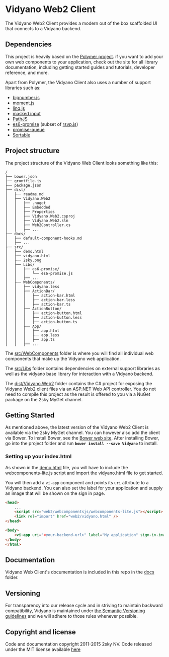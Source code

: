# Vidyano Web2 Client

The Vidyano Web2 Client provides a modern out of the box scaffolded UI that connects to a Vidyano backend.

## Dependencies

This project is heavily based on the [Polymer project](https://www.polymer-project.org/). if you want to add your own web components to your application, check out the site for all library documentation, including getting started guides and tutorials, developer reference, and more.

Apart from Polymer, the Vidyano Client also uses a number of support libraries such as:

* [bignumber.js](https://github.com/MikeMcl/bignumber.js/)
* [moment.js](http://momentjs.com/)
* [linq.js](http://linqjs.codeplex.com/)
* [masked input](http://digitalbush.com/projects/masked-input-plugin/)
* [PathJS](https://github.com/mtrpcic/pathjs)
* [es6-promise](https://github.com/jakearchibald/es6-promise) (subset of [rsvp.js](https://github.com/tildeio/rsvp.js))
* [promise-queue](https://github.com/azproduction/promise-queue/)
* [Sortable](https://github.com/RubaXa/Sortable)

## Project structure

The project structure of the Vidyano Web Client looks something like this:

```
/
├── bower.json
├── gruntfile.js
├── package.json
├── dist/
│   ├── readme.md
│   ├── Vidyano.Web2
│   │   ├── .nuget
│   │   ├── Embedded
│   │   ├── Properties
│   │   ├── Vidyano.Web2.csproj
│   │   ├── Vidyano.Web2.sln
│   │   ├── Web2Controller.cs
│   │   ├── ...
├── docs/
│   ├── default-component-hooks.md
│   ├── ...
├── src/
│   ├── demo.html
│   ├── vidyano.html
│   ├── 2sky.png
│   ├── Libs/
│   │   ├── es6-promise/
│   │   │   └── es6-promise.js
│   │   ├── ...
│   ├── WebComponents/
│   │   ├── vidyano.less
│   │   ├── ActionBar/
│   │   │   ├── action-bar.html
│   │   │   ├── action-bar.less
│   │   │   ├── action-bar.ts
│   │   ├── ActionButton/
│   │   │   ├── action-button.html
│   │   │   ├── action-button.less
│   │   │   ├── action-button.ts
│   │   ├── App/
│   │   │   ├── app.html
│   │   │   ├── app.less
│   │   │   ├── app.ts
│   │   ├── ...
```

The [src/WebComponents](https://github.com/2sky/Vidyano/tree/master/src/WebComponents) folder is where you will find all individual web components that make up the Vidyano web application.

The [src/Libs](https://github.com/2sky/Vidyano/tree/master/src/Libs) folder contains dependencies on external support libraries as well as the vidyano base library for interaction with a Vidyano backend.

The [dist/Vidyano.Web2](https://github.com/2sky/Vidyano/tree/master/dist/Vidyano.Web2) folder contains the C# project for exposing the Vidyano Web2 client files via an ASP.NET Web API controller. You do not need to compile this project as the result is offered to you via a NuGet package on the 2sky MyGet channel.

## Getting Started

As mentioned above, the latest version of the Vidyano Web2 Client is available via the 2sky MyGet channel. You can however also add the client via Bower. To install Bower, see the [Bower web site](http://bower.io/). After installing Bower, go into the project folder and run **```bower install --save Vidyano```** to install.

### Setting up your index.html

As shown in the [demo.html](https://github.com/2sky/Vidyano/blob/master/src/demo.html) file, you will have to include the webcomponents-lite.js script and import the vidyano.html file to get started.

You will then add a ```vi-app``` component and points its ```uri``` attribute to a Vidyano backend. You can also set the label for your application and supply an image that will be shown on the sign in page.

```html
<head>
	...
	<script src="web2/webcomponentsjs/webcomponents-lite.js"></script>
    <link rel="import" href="web2/vidyano.html" />
</head>

<body>
    <vi-app uri="<your-backend-url>" label="My application" sign-in-image="signin.png"></vi-app>
</body>
</html>
```

## Documentation

Vidyano Web Client's documentation is included in this repo in the [docs](./docs) folder.

## Versioning

For transparency into our release cycle and in striving to maintain backward compatibility, Vidyano is maintained under [the Semantic Versioning guidelines](http://semver.org/) and we will adhere to those rules whenever possible.

## Copyright and license

Code and documentation copyright 2011-2015 2sky NV. Code released under the MIT license available [here](./LICENSE)

